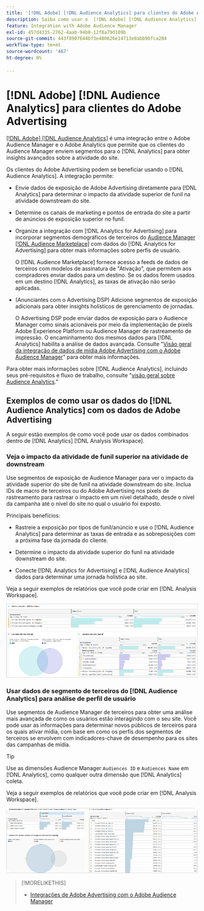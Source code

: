 ```yaml
---
title: '[!DNL Adobe] [!DNL Audience Analytics] para clientes do Adobe Advertising'
description: Saiba como usar o  [!DNL Adobe] [!DNL Audience Analytics] para casos de uso de publicidade
feature: Integration with Adobe Audience Manager
exl-id: 457d4335-2762-4aab-94b8-12f8a79d109b
source-git-commit: 443f8907644bf3e480626e14713e8abb9bfca284
workflow-type: tm+mt
source-wordcount: '467'
ht-degree: 0%

---
```


# [!DNL Adobe] [!DNL Audience Analytics] para clientes do Adobe Advertising

[[!DNL Adobe] [!DNL Audience Analytics]](https://experienceleague.adobe.com/docs/analytics/integration/audience-analytics/mc-audiences-aam.html) é uma integração entre o Adobe Audience Manager e o Adobe Analytics que permite que os clientes do Audience Manager enviem segmentos para o [!DNL Analytics] para obter insights avançados sobre a atividade do site.

Os clientes do Adobe Advertising podem se beneficiar usando o [!DNL Audience Analytics]. A integração permite:

* Envie dados de exposição de Adobe Advertising diretamente para [!DNL Analytics] para determinar o impacto da atividade superior de funil na atividade downstream do site.

* Determine os canais de marketing e pontos de entrada do site a partir de anúncios de exposição superior no funil.

* Organize a integração com [!DNL Analytics for Advertising] para incorporar segmentos demográficos de terceiros do [Audience Manager [!DNL Audience Marketplace]](https://experienceleague.adobe.com/docs/audience-manager/user-guide/features/audience-marketplace/audience-marketplace.html) com dados do [!DNL Analytics for Advertising] para obter mais informações sobre perfis de usuário.

  O [!DNL Audience Marketplace] fornece acesso a feeds de dados de terceiros com modelos de assinatura de &quot;Ativação&quot;, que permitem aos compradores enviar dados para um destino. Se os dados forem usados em um destino [!DNL Analytics], as taxas de ativação não serão aplicadas.

* (Anunciantes com o Advertising DSP) Adicione segmentos de exposição adicionais para obter insights holísticos de gerenciamento de jornadas.

  O Advertising DSP pode enviar dados de exposição para o Audience Manager como sinais acionáveis por meio da implementação de pixels Adobe Experience Platform ou Audience Manager de rastreamento de impressão. O encaminhamento dos mesmos dados para [!DNL Analytics] habilita a análise de dados avançada. Consulte &quot;[Visão geral da integração de dados de mídia Adobe Advertising com o Adobe Audience Manager](/help/integrations/audience-manager/media-data-integration/overview.md)&quot; para obter mais informações.

Para obter mais informações sobre [!DNL Audience Analytics], incluindo seus pré-requisitos e fluxo de trabalho, consulte &quot;[visão geral sobre Audience Analytics](https://experienceleague.adobe.com/docs/analytics/integration/audience-analytics/mc-audiences-aam.html).&quot;

## Exemplos de como usar os dados do [!DNL Audience Analytics] com os dados de Adobe Advertising

A seguir estão exemplos de como você pode usar os dados combinados dentro de [!DNL Analytics] [!DNL Analysis Workspace].

### Veja o impacto da atividade de funil superior na atividade de downstream

Use segmentos de exposição de Audience Manager para ver o impacto da atividade superior do site de funil na atividade downstream do site. Inclua IDs de macro de terceiros ou do Adobe Advertising nos pixels de rastreamento para rastrear o impacto em um nível detalhado, desde o nível da campanha até o nível do site no qual o usuário foi exposto.

Principais benefícios:

* Rastreie a exposição por tipos de funil/anúncio e use o [!DNL Audience Analytics] para determinar as taxas de entrada e as sobreposições com a próxima fase da jornada do cliente.

* Determine o impacto da atividade superior do funil na atividade downstream do site.

* Conecte [!DNL Analytics for Advertising]<!-- which doesn't include the last exposure event --> e [!DNL Audience Analytics] dados <!-- (which includes the user's last exposure event) --> para determinar uma jornada holística ao site.

Veja a seguir exemplos de relatórios que você pode criar em [!DNL Analysis Workspace].

![Veja o impacto da atividade superior de funil na atividade downstream do site](/help/integrations/assets/audience-analytics-upper-funnel-exposure.png)

### Usar dados de segmento de terceiros do [!DNL Audience Analytics] para análise de perfil de usuário

Use segmentos de Audience Manager de terceiros para obter uma análise mais avançada de como os usuários estão interagindo com o seu site. Você pode usar as informações para determinar novos públicos de terceiros para os quais ativar mídia, com base em como os perfis dos segmentos de terceiros se envolvem com indicadores-chave de desempenho para os sites das campanhas de mídia.

>[!TIP]
> Use as dimensões Audience Manager `Audiences ID` e `Audiences Name` em [!DNL Analytics], como qualquer outra dimensão que [!DNL Analytics] coleta.

Veja a seguir exemplos de relatórios que você pode criar em [!DNL Analysis Workspace].

![Usando segmentos de terceiros para enriquecer a análise do perfil do usuário](/help/integrations/assets/audience-analytics-third-party-report.png)

>[!MORELIKETHIS]
>
>* [Integrações de Adobe Advertising com o Adobe Audience Manager](/help/integrations/audience-manager/overview.md)
